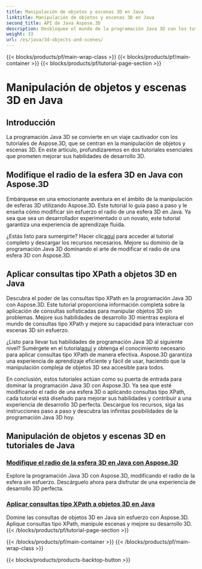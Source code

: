 ```yaml
---
title: Manipulación de objetos y escenas 3D en Java
linktitle: Manipulación de objetos y escenas 3D en Java
second_title: API de Java Aspose.3D
description: Desbloquee el mundo de la programación Java 3D con los tutoriales de Aspose.3D. Aprenda a modificar el radio de la esfera y aplicar consultas tipo XPath sin esfuerzo para un desarrollo 3D perfecto.
weight: 33
url: /es/java/3d-objects-and-scenes/
---
```


{{< blocks/products/pf/main-wrap-class >}}
{{< blocks/products/pf/main-container >}}
{{< blocks/products/pf/tutorial-page-section >}}

# Manipulación de objetos y escenas 3D en Java

## Introducción

La programación Java 3D se convierte en un viaje cautivador con los tutoriales de Aspose.3D, que se centran en la manipulación de objetos y escenas 3D. En este artículo, profundizaremos en dos tutoriales esenciales que prometen mejorar sus habilidades de desarrollo 3D.

## Modifique el radio de la esfera 3D en Java con Aspose.3D
Embárquese en una emocionante aventura en el ámbito de la manipulación de esferas 3D utilizando Aspose.3D. Este tutorial lo guía paso a paso y le enseña cómo modificar sin esfuerzo el radio de una esfera 3D en Java. Ya sea que sea un desarrollador experimentado o un novato, este tutorial garantiza una experiencia de aprendizaje fluida.

 ¿Estás listo para sumergirte? Hacer clic[aquí](./modify-sphere-radius/) para acceder al tutorial completo y descargar los recursos necesarios. Mejore su dominio de la programación Java 3D dominando el arte de modificar el radio de una esfera 3D con Aspose.3D.

## Aplicar consultas tipo XPath a objetos 3D en Java
Descubra el poder de las consultas tipo XPath en la programación Java 3D con Aspose.3D. Este tutorial proporciona información completa sobre la aplicación de consultas sofisticadas para manipular objetos 3D sin problemas. Mejore sus habilidades de desarrollo 3D mientras explora el mundo de consultas tipo XPath y mejore su capacidad para interactuar con escenas 3D sin esfuerzo.

 ¿Listo para llevar tus habilidades de programación Java 3D al siguiente nivel? Sumérgete en el tutorial[aquí](./xpath-like-object-queries/) y obtenga el conocimiento necesario para aplicar consultas tipo XPath de manera efectiva. Aspose.3D garantiza una experiencia de aprendizaje eficiente y fácil de usar, haciendo que la manipulación compleja de objetos 3D sea accesible para todos.

En conclusión, estos tutoriales actúan como su puerta de entrada para dominar la programación Java 3D con Aspose.3D. Ya sea que esté modificando el radio de una esfera 3D o aplicando consultas tipo XPath, cada tutorial está diseñado para mejorar sus habilidades y contribuir a una experiencia de desarrollo 3D perfecta. Descargue los recursos, siga las instrucciones paso a paso y descubra las infinitas posibilidades de la programación Java 3D hoy.
## Manipulación de objetos y escenas 3D en tutoriales de Java
### [Modifique el radio de la esfera 3D en Java con Aspose.3D](./modify-sphere-radius/)
Explore la programación Java 3D con Aspose.3D, modificando el radio de la esfera sin esfuerzo. Descárguelo ahora para disfrutar de una experiencia de desarrollo 3D perfecta.
### [Aplicar consultas tipo XPath a objetos 3D en Java](./xpath-like-object-queries/)
Domine las consultas de objetos 3D en Java sin esfuerzo con Aspose.3D. Aplique consultas tipo XPath, manipule escenas y mejore su desarrollo 3D.
{{< /blocks/products/pf/tutorial-page-section >}}

{{< /blocks/products/pf/main-container >}}
{{< /blocks/products/pf/main-wrap-class >}}

{{< blocks/products/products-backtop-button >}}
